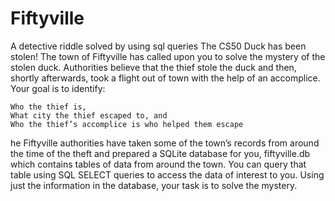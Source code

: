 # Fiftyville
A detective riddle solved by using sql queries
The CS50 Duck has been stolen! The town of Fiftyville has called upon you to solve the mystery of the stolen duck. Authorities believe that the thief stole the duck and then, shortly afterwards, took a flight out of town with the help of an accomplice. Your goal is to identify:

    Who the thief is,
    What city the thief escaped to, and
    Who the thief’s accomplice is who helped them escape

he Fiftyville authorities have taken some of the town’s records from around the time of the theft and prepared a SQLite database for you, fiftyville.db
which contains tables of data from around the town. You can query that table using SQL SELECT queries to access the data of interest to you. 
Using just the information in the database, your task is to solve the mystery.
